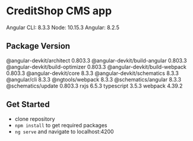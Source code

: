 # CreditShop CMS app
Angular CLI: 8.3.3
Node: 10.15.3
Angular: 8.2.5

Package                           Version
-----------------------------------------------------------
@angular-devkit/architect         0.803.3
@angular-devkit/build-angular     0.803.3
@angular-devkit/build-optimizer   0.803.3
@angular-devkit/build-webpack     0.803.3
@angular-devkit/core              8.3.3
@angular-devkit/schematics        8.3.3
@angular/cli                      8.3.3
@ngtools/webpack                  8.3.3
@schematics/angular               8.3.3
@schematics/update                0.803.3
rxjs                              6.5.3
typescript                        3.5.3
webpack                           4.39.2


## Get Started
- clone repository
- `npm install` to get required packages
- `ng serve` and navigate to localhost:4200
